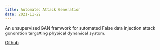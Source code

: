 ```yaml
---
title: Automated Attack Generation
date: 2021-11-29
---
```

An unsupervised GAN framwork for automated False data injection attack generation targetting physical dynamical system. <br>

[Github](https://github.com/ZYblend/Resilient_WDS_AutoAttackGen)



